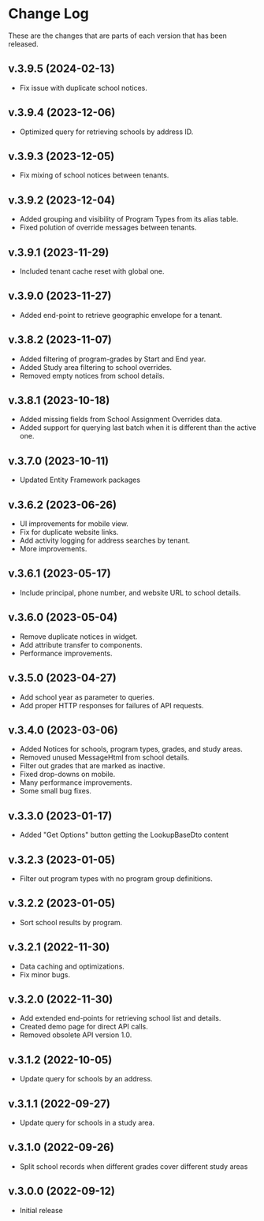 # Change Log

These are the changes that are parts of each version that has been released.

## v.3.9.5 (2024-02-13)

- Fix issue with duplicate school notices.

## v.3.9.4 (2023-12-06)

- Optimized query for retrieving schools by address ID.

## v.3.9.3 (2023-12-05)

- Fix mixing of school notices between tenants.

## v.3.9.2 (2023-12-04)

- Added grouping and visibility of Program Types from its alias table.
- Fixed polution of override messages between tenants.

## v.3.9.1 (2023-11-29)

- Included tenant cache reset with global one.

## v.3.9.0 (2023-11-27)

- Added end-point to retrieve geographic envelope for a tenant.

## v.3.8.2 (2023-11-07)

- Added filtering of program-grades by Start and End year.
- Added Study area filtering to school overrides.
- Removed empty notices from school details.

## v.3.8.1 (2023-10-18)

- Added missing fields from School Assignment Overrides data.
- Added support for querying last batch when it is different than the active one.

## v.3.7.0 (2023-10-11)

- Updated Entity Framework packages

## v.3.6.2 (2023-06-26)

- UI improvements for mobile view.
- Fix for duplicate website links.
- Add activity logging for address searches by tenant.
- More improvements.

## v.3.6.1 (2023-05-17)

- Include principal, phone number, and website URL to school details.

## v.3.6.0 (2023-05-04)

- Remove duplicate notices in widget.
- Add attribute transfer to components.
- Performance improvements.

## v.3.5.0 (2023-04-27)

- Add school year as parameter to queries.
- Add proper HTTP responses for failures of API requests.

## v.3.4.0 (2023-03-06)

- Added Notices for schools, program types, grades, and study areas.
- Removed unused MessageHtml from school details.
- Filter out grades that are marked as inactive.
- Fixed drop-downs on mobile.
- Many performance improvements.
- Some small bug fixes.

## v.3.3.0 (2023-01-17)

- Added "Get Options" button getting the LookupBaseDto content

## v.3.2.3 (2023-01-05)

- Filter out program types with no program group definitions.

## v.3.2.2 (2023-01-05)

- Sort school results by program.

## v.3.2.1 (2022-11-30)

- Data caching and optimizations.
- Fix minor bugs.

## v.3.2.0 (2022-11-30)

- Add extended end-points for retrieving school list and details.
- Created demo page for direct API calls.
- Removed obsolete API version 1.0.

## v.3.1.2 (2022-10-05)

- Update query for schools by an address.

## v.3.1.1 (2022-09-27)

- Update query for schools in a study area.

## v.3.1.0 (2022-09-26)

- Split school records when different grades cover different study areas

## v.3.0.0 (2022-09-12)

- Initial release
